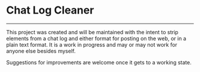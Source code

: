# Chat Log Cleaner
---
<p>This project was created and will be maintained with the intent to strip elements from a chat log and either format for posting on the web, or in a plain text format. It is a work in progress and may or may not work for anyone else besides myself.</p>
<p>Suggestions for improvements are welcome once it gets to a working state.</p>